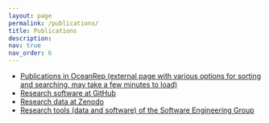 ```yaml
---
layout: page
permalink: /publications/
title: Publications
description:
nav: true
nav_order: 6
---
```


- [Publications in OceanRep (external page with various options for sorting and searching, may take a few minutes to load)](https://oceanrep.geomar.de/view/divisions/soft=5Feng.date.html)
- [Research software at GitHub](https://github.com/cau-se/)
- [Research data at Zenodo](https://zenodo.org/communities/cau-se/)
- [Research tools (data and software) of the Software Engineering Group](/research/research-tools/)
